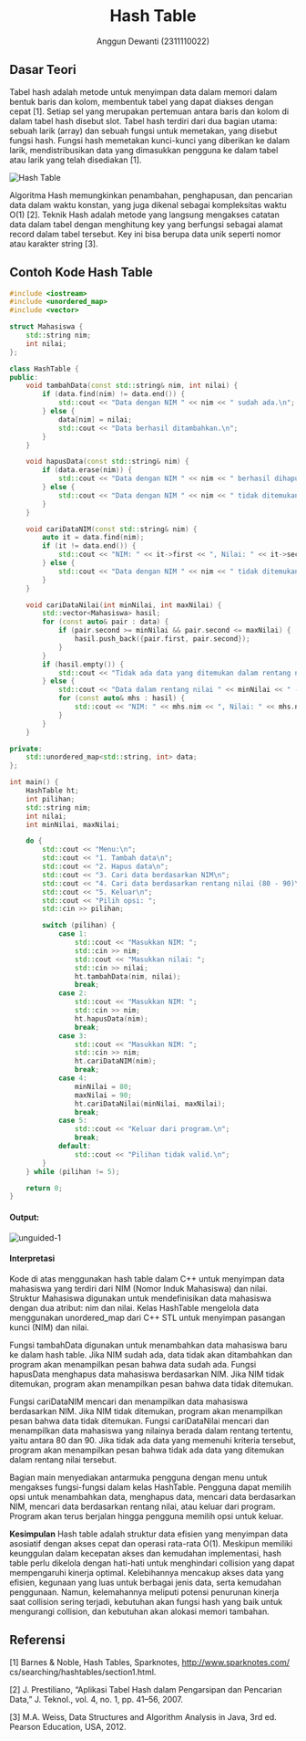 # <h1 align="center">Hash Table</h1>
<p align="center">Anggun Dewanti (2311110022)</p>

## Dasar Teori
Tabel hash adalah metode untuk menyimpan data dalam memori dalam bentuk baris dan kolom, membentuk tabel yang dapat diakses dengan cepat [1]. Setiap sel yang merupakan pertemuan antara baris dan kolom di dalam tabel hash disebut slot. Tabel hash terdiri dari dua bagian utama: sebuah larik (array) dan sebuah fungsi untuk memetakan, yang disebut fungsi hash. Fungsi hash memetakan kunci-kunci yang diberikan ke dalam larik, mendistribusikan data yang dimasukkan pengguna ke dalam tabel atau larik yang telah disediakan [1].

![Hash Table](https://github.com/anggunna/Struktur-Data-Assignment/assets/157208635/38a6c90c-385b-4aa7-bc4d-93fa1e84a24b)

Algoritma Hash memungkinkan penambahan, penghapusan, dan pencarian data dalam waktu konstan, yang juga dikenal sebagai kompleksitas waktu O(1) [2]. Teknik Hash adalah metode yang langsung mengakses catatan data dalam tabel dengan menghitung key yang berfungsi sebagai alamat record dalam tabel tersebut. Key ini bisa berupa data unik seperti nomor atau karakter string [3].

## Contoh Kode Hash Table
```C++
#include <iostream>
#include <unordered_map>
#include <vector>

struct Mahasiswa {
    std::string nim;
    int nilai;
};

class HashTable {
public:
    void tambahData(const std::string& nim, int nilai) {
        if (data.find(nim) != data.end()) {
            std::cout << "Data dengan NIM " << nim << " sudah ada.\n";
        } else {
            data[nim] = nilai;
            std::cout << "Data berhasil ditambahkan.\n";
        }
    }

    void hapusData(const std::string& nim) {
        if (data.erase(nim)) {
            std::cout << "Data dengan NIM " << nim << " berhasil dihapus.\n";
        } else {
            std::cout << "Data dengan NIM " << nim << " tidak ditemukan.\n";
        }
    }

    void cariDataNIM(const std::string& nim) {
        auto it = data.find(nim);
        if (it != data.end()) {
            std::cout << "NIM: " << it->first << ", Nilai: " << it->second << "\n";
        } else {
            std::cout << "Data dengan NIM " << nim << " tidak ditemukan.\n";
        }
    }

    void cariDataNilai(int minNilai, int maxNilai) {
        std::vector<Mahasiswa> hasil;
        for (const auto& pair : data) {
            if (pair.second >= minNilai && pair.second <= maxNilai) {
                hasil.push_back({pair.first, pair.second});
            }
        }
        if (hasil.empty()) {
            std::cout << "Tidak ada data yang ditemukan dalam rentang nilai " << minNilai << " - " << maxNilai << ".\n";
        } else {
            std::cout << "Data dalam rentang nilai " << minNilai << " - " << maxNilai << ":\n";
            for (const auto& mhs : hasil) {
                std::cout << "NIM: " << mhs.nim << ", Nilai: " << mhs.nilai << "\n";
            }
        }
    }

private:
    std::unordered_map<std::string, int> data;
};

int main() {
    HashTable ht;
    int pilihan;
    std::string nim;
    int nilai;
    int minNilai, maxNilai;

    do {
        std::cout << "Menu:\n";
        std::cout << "1. Tambah data\n";
        std::cout << "2. Hapus data\n";
        std::cout << "3. Cari data berdasarkan NIM\n";
        std::cout << "4. Cari data berdasarkan rentang nilai (80 - 90)\n";
        std::cout << "5. Keluar\n";
        std::cout << "Pilih opsi: ";
        std::cin >> pilihan;

        switch (pilihan) {
            case 1:
                std::cout << "Masukkan NIM: ";
                std::cin >> nim;
                std::cout << "Masukkan nilai: ";
                std::cin >> nilai;
                ht.tambahData(nim, nilai);
                break;
            case 2:
                std::cout << "Masukkan NIM: ";
                std::cin >> nim;
                ht.hapusData(nim);
                break;
            case 3:
                std::cout << "Masukkan NIM: ";
                std::cin >> nim;
                ht.cariDataNIM(nim);
                break;
            case 4:
                minNilai = 80;
                maxNilai = 90;
                ht.cariDataNilai(minNilai, maxNilai);
                break;
            case 5:
                std::cout << "Keluar dari program.\n";
                break;
            default:
                std::cout << "Pilihan tidak valid.\n";
        }
    } while (pilihan != 5);

    return 0;
}
```

#### Output: 
![unguided-1](https://github.com/anggunna/Struktur-Data-Assignment/assets/157208635/ff2887ef-78f3-4faf-aed6-f62ca52ee378)

#### Interpretasi
Kode di atas menggunakan hash table dalam C++ untuk menyimpan data mahasiswa yang terdiri dari NIM (Nomor Induk Mahasiswa) dan nilai. Struktur Mahasiswa digunakan untuk mendefinisikan data mahasiswa dengan dua atribut: nim dan nilai. Kelas HashTable mengelola data menggunakan unordered_map dari C++ STL untuk menyimpan pasangan kunci (NIM) dan nilai.

Fungsi tambahData digunakan untuk menambahkan data mahasiswa baru ke dalam hash table. Jika NIM sudah ada, data tidak akan ditambahkan dan program akan menampilkan pesan bahwa data sudah ada. Fungsi hapusData menghapus data mahasiswa berdasarkan NIM. Jika NIM tidak ditemukan, program akan menampilkan pesan bahwa data tidak ditemukan.

Fungsi cariDataNIM mencari dan menampilkan data mahasiswa berdasarkan NIM. Jika NIM tidak ditemukan, program akan menampilkan pesan bahwa data tidak ditemukan. Fungsi cariDataNilai mencari dan menampilkan data mahasiswa yang nilainya berada dalam rentang tertentu, yaitu antara 80 dan 90. Jika tidak ada data yang memenuhi kriteria tersebut, program akan menampilkan pesan bahwa tidak ada data yang ditemukan dalam rentang nilai tersebut.

Bagian main menyediakan antarmuka pengguna dengan menu untuk mengakses fungsi-fungsi dalam kelas HashTable. Pengguna dapat memilih opsi untuk menambahkan data, menghapus data, mencari data berdasarkan NIM, mencari data berdasarkan rentang nilai, atau keluar dari program. Program akan terus berjalan hingga pengguna memilih opsi untuk keluar.

**Kesimpulan**
Hash table adalah struktur data efisien yang menyimpan data asosiatif dengan akses cepat dan operasi rata-rata O(1). Meskipun memiliki keunggulan dalam kecepatan akses dan kemudahan implementasi, hash table perlu dikelola dengan hati-hati untuk menghindari collision yang dapat mempengaruhi kinerja optimal. Kelebihannya mencakup akses data yang efisien, kegunaan yang luas untuk berbagai jenis data, serta kemudahan penggunaan. Namun, kelemahannya meliputi potensi penurunan kinerja saat collision sering terjadi, kebutuhan akan fungsi hash yang baik untuk mengurangi collision, dan kebutuhan akan alokasi memori tambahan.

## Referensi
[1] Barnes & Noble, Hash Tables, Sparknotes, http://www.sparknotes.com/ cs/searching/hashtables/section1.html.

[2] J. Prestiliano, “Aplikasi Tabel Hash dalam Pengarsipan dan Pencarian Data,” J. Teknol., vol. 4, no. 1, pp. 41–56, 2007.

[3] M.A. Weiss, Data Structures and Algorithm Analysis in Java, 3rd ed. Pearson Education, USA, 2012.